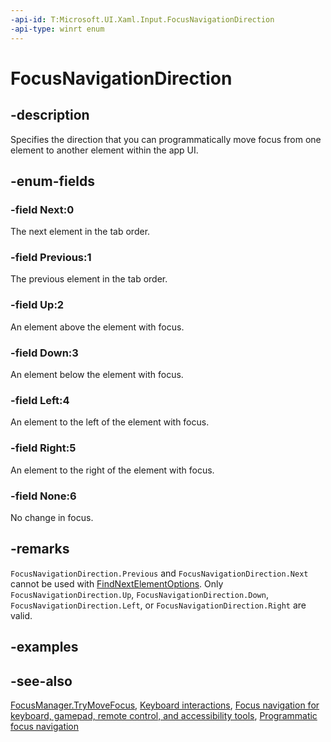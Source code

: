 ```yaml
---
-api-id: T:Microsoft.UI.Xaml.Input.FocusNavigationDirection
-api-type: winrt enum
---
```


<!-- Enumeration syntax
public enum Microsoft.UI.Xaml.Input.FocusNavigationDirection : int
-->

# FocusNavigationDirection

## -description

Specifies the direction that you can programmatically move focus from one element to another element within the app UI.

## -enum-fields

### -field Next:0

The next element in the tab order.

### -field Previous:1

The previous element in the tab order.

### -field Up:2

An element above the element with focus.

### -field Down:3

An element below the element with focus.

### -field Left:4

An element to the left of the element with focus.

### -field Right:5

An element to the right of the element with focus.

### -field None:6

No change in focus.

## -remarks

`FocusNavigationDirection.Previous` and `FocusNavigationDirection.Next` cannot be used with [FindNextElementOptions](findnextelementoptions.md). Only `FocusNavigationDirection.Up`, `FocusNavigationDirection.Down`, `FocusNavigationDirection.Left`, or `FocusNavigationDirection.Right` are valid.

## -examples

## -see-also

[FocusManager.TryMoveFocus](/windows/windows-app-sdk/api/winrt/microsoft.ui.xaml.input.focusmanager.trymovefocus), [Keyboard interactions](/windows/apps/design/input/keyboard-interactions), [Focus navigation for keyboard, gamepad, remote control, and accessibility tools](/windows/apps/design/input/focus-navigation), [Programmatic focus navigation](/windows/apps/design/input/focus-navigation-programmatic)
